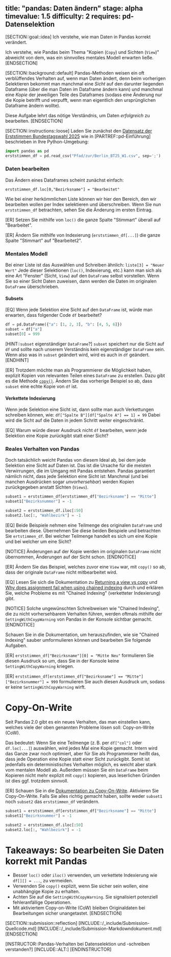 title: "pandas: Daten ändern"
stage: alpha
timevalue: 1.5
difficulty: 2
requires: pd-Datenselektion
---

[SECTION::goal::idea]
Ich verstehe, wie man Daten in Pandas korrekt verändert.

Ich verstehe, wie Pandas beim Thema "Kopien (`Copy`) und Sichten (`View`)" abweicht
von dem, was ein sinnvolles mentales Modell erwarten ließe.
[ENDSECTION]

[SECTION::background::default]
Pandas-Methoden weisen ein oft verblüffendes Verhalten auf, wenn man Daten ändert,
denn beim vorherigen Selektieren bekommt man manchmal eine _Sicht_ auf den darunter liegenden
Dataframe (über die man Daten im Dataframe ändern kann) und manchmal 
eine _Kopie_ der jeweiligen Teile des Dataframes (sodass eine Änderung nur die Kopie
betrifft und verpufft, wenn man eigentlich den ursprünglichen Dataframe ändern wollte).

Diese Aufgabe lehrt das nötige Verständnis, um Daten _erfolgreich_ zu bearbeiten.
[ENDSECTION]

[SECTION::instructions::loose]
Laden Sie zunächst den 
[Datensatz der Erststimmen Bundestagswahl 2025](https://www.govdata.de/suche/daten/bundestagswahl-2025-in-berlin-nach-wahlbezirken-endgultiges-ergebnis)
wie in
[PARTREF::pd-Einführung] beschrieben in Ihre Python-Umgebung:
```python
import pandas as pd
erststimmen_df = pd.read_csv("Pfad/zur/Berlin_BT25_W1.csv", sep=';')
```

### Daten bearbeiten

Das Ändern eines Dataframes scheint zunächst einfach:

`erststimmen_df.loc[0,"Bezirksname"] = "Bearbeitet"`

Wie bei einer herkömmlichen Liste können wir hier den Bereich, den wir bearbeiten wollen 
per Index selektieren und überschreiben.
Wenn Sie nun `erststimmen_df` betrachten, sehen Sie die Änderung im ersten Eintrag.

[ER] Setzen Sie mithilfe von `loc()` die ganze Spalte "Stimmart" überall auf "Bearbeitet".

[ER] Ändern Sie mithilfe von Indexierung (`erststimmen_df[...]`) die ganze Spalte "Stimmart" auf "Bearbeitet2".

### Mentales Modell

Bei einer Liste ist das Auswählen und Schreiben ähnlich:
`liste[3] = "Neuer Wert"`
Jede dieser Selektionen (`loc()`, Indexierung, etc.) kann man sich als eine Art "Fenster" 
(Sicht, `View`) auf den `DataFrame` selbst vorstellen.
Wenn Sie so einer Sicht Daten zuweisen, dann werden die Daten im originalen
`DataFrame` überschrieben.

#### Subsets

[EQ] Wenn jede Selektion eine Sicht auf den `DataFrame` ist, würde man erwarten, dass folgender Code
`df` bearbeitet?

```python
df = pd.DataFrame({"a": [1, 2, 3], "b": [4, 5, 6]})
subset = df["a"]
subset[0] = 999
```

[HINT::`subset` eigenständiger `DataFrame`?]
`subset` speichert nur die Sicht auf `df` und sollte nach unserem Verständnis kein eigenständiger
`DataFrame` sein.
Wenn also was in `subset` geändert wird, wird es auch in `df` geändert.
[ENDHINT]

[ER] Trotzdem möchte man als Programmierer die Möglichkeit haben, explizit Kopien von
relevanten Teilen eines `DataFrame` zu erstellen.
Dazu gibt es die Methode
[`copy()`](https://pandas.pydata.org/docs/reference/api/pandas.DataFrame.copy.html#pandas.DataFrame.copy).
Ändern Sie das vorherige Beispiel so ab, dass `subset` eine echte Kopie von `df` ist.

#### Verkettete Indexierung

Wenn jede Selektion eine Sicht ist, dann sollte man auch Verkettungen schreiben können, wie:
`df["Spalte B"][df["Spalte A"] == 1] = 99`
Dabei wird die Sicht auf die Daten in jedem Schritt weiter eingeschränkt.

[EQ] Warum würde dieser Ausdruck nicht `df` bearbeiten, wenn jede Selektion eine Kopie zurückgibt
statt einer Sicht?

### Reales Verhalten von Pandas

Doch tatsächlich weicht Pandas von diesem Ideal ab, bei dem jede Selektion eine Sicht auf Daten ist.
Das ist die Ursache für die meisten Verwirrungen, die im Umgang mit Pandas entstehen.
Pandas garantiert nämlich nicht, dass jede Selektion eine Sicht ist:
Manchmal (und bei manchen Ausdrücken sogar _unvorhersehbar_) werden Kopien zurückgegeben 
anstatt Sichten (`Views`).

```python
subset1 = erststimmen_df[erststimmen_df["Bezirksname"] == "Mitte"]
subset1["Bezirksnummer"] = -1

subset2 = erststimmen_df.iloc[:50]
subset2.loc[:, "Wahlbezirk"] = -1
``` 

[EQ] Beide Beispiele nehmen eine Teilmenge des originalen `DataFrame` und bearbeiten diese.
Übernehmen Sie diese beiden Beispiele und betrachten Sie `ertstimmen_df`.
Bei welcher Teilmenge handelt es sich um eine Kopie und bei welcher um eine Sicht?

[NOTICE]
Änderungen auf der Kopie werden im originalen `DataFrame` nicht übernommen,
Änderungen auf der Sicht schon.
[ENDNOTICE]

[ER] Ändern Sie das Beispiel, welches zuvor eine `View` war, mit `copy()` so ab, 
dass der originale `DataFrame` nicht mitbearbeitet wird.

[EQ] Lesen Sie sich die Dokumentation zu 
[Returning a view vs copy](https://pandas.pydata.org/docs/user_guide/indexing.html#returning-a-view-versus-a-copy)
und 
[Why does assignment fail when using chained indexing](https://pandas.pydata.org/docs/user_guide/indexing.html#why-does-assignment-fail-when-using-chained-indexing)
durch und erklären Sie, welche Probleme es mit "Chained Indexing" (verketteter Indexierung) gibt.

[NOTICE]
Solche ungewünschten Schreibweisen wie "Chained Indexing", die zu nicht vorhersehbarem Verhalten
führen, werden oftmals mithilfe der `SettingWithCoypWarning` von Pandas in der Konsole sichtbar
gemacht.
[ENDNOTICE]

Schauen Sie in die Dokumentation, um herauszufinden, wie sie "Chained Indexing" sauber umformulieren
können und bearbeiten Sie folgende Aufgaben.

[ER] `erststimmen_df["Bezirksname"][0] = "Mitte Neu"` formulieren Sie diesen Ausdruck so um, dass
Sie in der Konsole keine `SettingWithCopyWarning` kriegen.

[ER] `erststimmen_df[erststimmen_df["Bezirksname"] == "Mitte"]["Bezirksnummer"] = 999` formulieren
Sie auch diesen Ausdruck um, sodass er keine `SettingWithCopyWarning` wirft.

# Copy-On-Write

Seit Pandas 2.0 gibt es ein neues Verhalten, das man einstellen kann, 
welches viele der oben genannten Probleme lösen soll: Copy-on-Write (CoW).

Das bedeutet: Wenn Sie eine Teilmenge (z. B. per `df["col"]` oder `df.loc[...]`) auswählen, wird
jedes Mal eine Kopie gemacht.
Intern wird das Ganze zwar noch optimiert, aber für Sie als Programmierer heißt das, dass jede
Operation eine Kopie statt einer Sicht zurückgibt.
Somit ist jedenfalls ein deterministisches Verhalten möglich, es weicht aber stark vom mentalen
Modell ab.
Außerdem müssen Sie ein `DataFrame` beim Kopieren nicht mehr explizit mit `copy()` kopieren, aus
leserlichen Gründen ist dies ggf. trotzdem sinnvoll.

[ER] Schauen Sie in die 
[Dokumentation zu Copy-On-Write](https://pandas.pydata.org/docs/user_guide/copy_on_write.html#migrating-to-copy-on-write). 
Aktivieren Sie Copy-On-Write.
Falls Sie alles richtig gemacht haben, sollte weder `subset1` noch `subset2` das 
`erststimmen_df` verändern.

```python
subset1 = erststimmen_df[erststimmen_df["Bezirksname"] == "Mitte"]
subset1["Bezirksnummer"] = -1

subset2 = erststimmen_df.iloc[:50]
subset2.loc[:, "Wahlbezirk"] = -1
``` 

# Takeaways: So bearbeiten Sie Daten korrekt mit Pandas

- Besser `loc()` oder `iloc()` verwenden, um verkettete Indexierung wie `df[][] = ...`, zu vermeiden.
- Verwenden Sie `copy()` explizit, wenn Sie sicher sein wollen, eine unabhängige Kopie zu erhalten.
- Achten Sie auf die `SettingWithCopyWarning`. 
  Sie signalisiert potenziell fehleranfällige Operationen.
- Mit aktiviertem Copy-on-Write (CoW) bleiben Originaldaten bei Bearbeitungen sicher unangetastet.
[ENDSECTION]


[SECTION::submission::reflection]
[INCLUDE::/_include/Submission-Quellcode.md]
[INCLUDE::/_include/Submission-Markdowndokument.md]
[ENDSECTION]


[INSTRUCTOR::Pandas-Verhalten bei Datenselektion und -schreiben verstanden?]
[INCLUDE::ALT:]
[ENDINSTRUCTOR]
